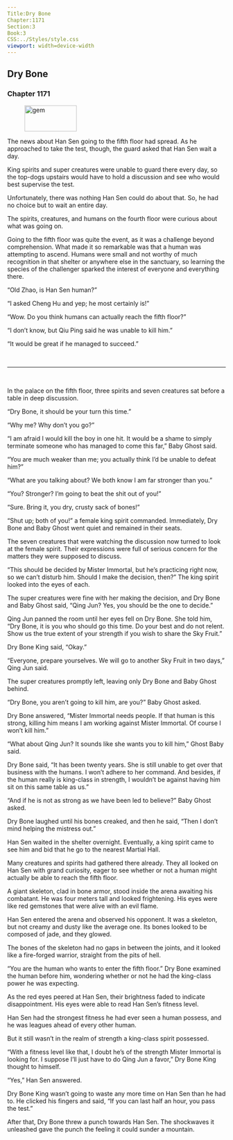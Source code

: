 ```yaml
---
Title:Dry Bone 
Chapter:1171 
Section:3 
Book:3 
CSS:../Styles/style.css 
viewport: width=device-width
---
```

  
## Dry Bone
### Chapter 1171
  
<figure>
	<img src="../Images/gem.gif" alt="gem" id="gem" width="120" height="60" />
</figure>
  

  
The news about Han Sen going to the fifth floor had spread. As he approached to take the test, though, the guard asked that Han Sen wait a day.

King spirits and super creatures were unable to guard there every day, so the top-dogs upstairs would have to hold a discussion and see who would best supervise the test.

Unfortunately, there was nothing Han Sen could do about that. So, he had no choice but to wait an entire day.

The spirits, creatures, and humans on the fourth floor were curious about what was going on.

Going to the fifth floor was quite the event, as it was a challenge beyond comprehension. What made it so remarkable was that a human was attempting to ascend. Humans were small and not worthy of much recognition in that shelter or anywhere else in the sanctuary, so learning the species of the challenger sparked the interest of everyone and everything there.

“Old Zhao, is Han Sen human?”

“I asked Cheng Hu and yep; he most certainly is!”

“Wow. Do you think humans can actually reach the fifth floor?”

“I don’t know, but Qiu Ping said he was unable to kill him.”

“It would be great if he managed to succeed.”

<br>

*****

<br>

In the palace on the fifth floor, three spirits and seven creatures sat before a table in deep discussion.

“Dry Bone, it should be your turn this time.”

“Why me? Why don’t you go?”

“I am afraid I would kill the boy in one hit. It would be a shame to simply terminate someone who has managed to come this far,” Baby Ghost said.

“You are much weaker than me; you actually think I’d be unable to defeat him?”

“What are you talking about? We both know I am far stronger than you.”

“You? Stronger? I’m going to beat the shit out of you!”

“Sure. Bring it, you dry, crusty sack of bones!”

“Shut up; both of you!” a female king spirit commanded. Immediately, Dry Bone and Baby Ghost went quiet and remained in their seats.

The seven creatures that were watching the discussion now turned to look at the female spirit. Their expressions were full of serious concern for the matters they were supposed to discuss.

“This should be decided by Mister Immortal, but he’s practicing right now, so we can’t disturb him. Should I make the decision, then?” The king spirit looked into the eyes of each.

The super creatures were fine with her making the decision, and Dry Bone and Baby Ghost said, “Qing Jun? Yes, you should be the one to decide.”

Qing Jun panned the room until her eyes fell on Dry Bone. She told him, “Dry Bone, it is you who should go this time. Do your best and do not relent. Show us the true extent of your strength if you wish to share the Sky Fruit.”

Dry Bone King said, “Okay.”

“Everyone, prepare yourselves. We will go to another Sky Fruit in two days,” Qing Jun said.

The super creatures promptly left, leaving only Dry Bone and Baby Ghost behind.

“Dry Bone, you aren’t going to kill him, are you?” Baby Ghost asked.

Dry Bone answered, “Mister Immortal needs people. If that human is this strong, killing him means I am working against Mister Immortal. Of course I won’t kill him.”

“What about Qing Jun? It sounds like she wants you to kill him,” Ghost Baby said.

Dry Bone said, “It has been twenty years. She is still unable to get over that business with the humans. I won’t adhere to her command. And besides, if the human really is king-class in strength, I wouldn’t be against having him sit on this same table as us.”

“And if he is not as strong as we have been led to believe?” Baby Ghost asked.

Dry Bone laughed until his bones creaked, and then he said, “Then I don’t mind helping the mistress out.”

Han Sen waited in the shelter overnight. Eventually, a king spirit came to see him and bid that he go to the nearest Martial Hall.

Many creatures and spirits had gathered there already. They all looked on Han Sen with grand curiosity, eager to see whether or not a human might actually be able to reach the fifth floor.

A giant skeleton, clad in bone armor, stood inside the arena awaiting his combatant. He was four meters tall and looked frightening. His eyes were like red gemstones that were alive with an evil flame.

Han Sen entered the arena and observed his opponent. It was a skeleton, but not creamy and dusty like the average one. Its bones looked to be composed of jade, and they glowed.

The bones of the skeleton had no gaps in between the joints, and it looked like a fire-forged warrior, straight from the pits of hell.

“You are the human who wants to enter the fifth floor.” Dry Bone examined the human before him, wondering whether or not he had the king-class power he was expecting.

As the red eyes peered at Han Sen, their brightness faded to indicate disappointment. His eyes were able to read Han Sen’s fitness level.

Han Sen had the strongest fitness he had ever seen a human possess, and he was leagues ahead of every other human.

But it still wasn’t in the realm of strength a king-class spirit possessed.

“With a fitness level like that, I doubt he’s of the strength Mister Immortal is looking for. I suppose I’ll just have to do Qing Jun a favor,” Dry Bone King thought to himself.

“Yes,” Han Sen answered.

Dry Bone King wasn’t going to waste any more time on Han Sen than he had to. He clicked his fingers and said, “If you can last half an hour, you pass the test.”

After that, Dry Bone threw a punch towards Han Sen. The shockwaves it unleashed gave the punch the feeling it could sunder a mountain.
